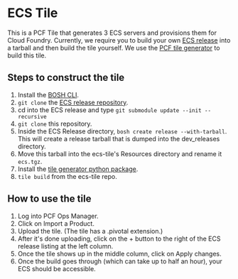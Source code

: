 # ECS Tile
This is a PCF Tile that generates 3 ECS servers and provisions them for Cloud Foundry. Currently, we require you to build your own [ECS release](https://github.com/EMC-Dojo/ecs-release) into a tarball and then build the tile yourself. We use the [PCF tile generator](https://docs.pivotal.io/tiledev/tile-generator.html#how-to) to build this tile. 

## Steps to construct the tile

1. Install the [BOSH CLI](https://bosh.io/docs/bosh-cli.html).
1. `git clone` the [ECS release repository](https://github.com/EMC-Dojo/ecs-release).
1. cd into the ECS release and type `git submodule update --init --recursive`
1. `git clone` this repository.
1. Inside the ECS Release directory, `bosh create release --with-tarball`. This will create a release tarball that is dumped into the dev_releases directory.
1. Move this tarball into the ecs-tile's Resources directory and rename it `ecs.tgz`.
1. Install the [tile generator python package](https://docs.pivotal.io/tiledev/tile-generator.html#how-to).
1. `tile build` from the ecs-tile repo. 

## How to use the tile

1. Log into PCF Ops Manager.
1. Click on Import a Product.
1. Upload the tile. (The tile has a .pivotal extension.)
1. After it's done uploading, click on the + button to the right of the ECS release listing at the left column.
1. Once the tile shows up in the middle column, click on Apply changes.
1. Once the build goes through (which can take up to half an hour), your ECS should be accessible. 
